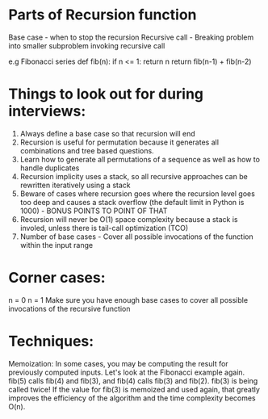 # Parts of Recursion function

  Base case - when to stop the recursion
  Recursive call -  Breaking problem into smaller subproblem invoking recursive call

  e.g Fibonacci series
    def fib(n):
      if n <= 1:
        return n
      return fib(n-1) + fib(n-2)

# Things to look out for during interviews:
  1. Always define a base case so that recursion will end
  2. Recursion is useful for permutation because it generates all combinations and tree based questions.
  3. Learn how to generate all permutations of a sequence as well as how to handle duplicates
  4. Recursion implicity uses a stack, so all recursive approaches can be rewritten iteratively using a stack
  5. Beware of cases where recursion goes where the recursion level goes too deep and causes a stack overflow (the default limit in Python is 1000)  - BONUS POINTS TO POINT OF THAT
  6. Recursion will never be O(1) space complexity because a stack is involed, unless there is tail-call optimization (TCO)
  7. Number of base cases - Cover all possible invocations of the function within the input range


# Corner cases:
n = 0
n = 1
Make sure you have enough base cases to cover all possible invocations of the recursive function

# Techniques:

Memoization:
  In some cases, you may be computing the result for previously computed inputs. 
    Let's look at the Fibonacci example again. fib(5) calls fib(4) and fib(3),
    and fib(4) calls fib(3) and fib(2). fib(3) is being called twice! 
    If the value for fib(3) is memoized and used again, that greatly improves the efficiency of the algorithm and the time complexity becomes O(n).

     
